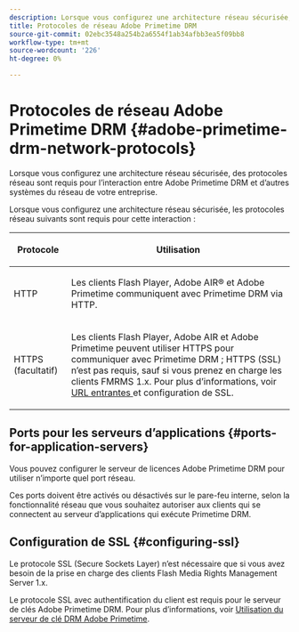 ```yaml
---
description: Lorsque vous configurez une architecture réseau sécurisée, des protocoles réseau sont requis pour l’interaction entre Adobe Primetime DRM et d’autres systèmes du réseau de votre entreprise.
title: Protocoles de réseau Adobe Primetime DRM
source-git-commit: 02ebc3548a254b2a6554f1ab34afbb3ea5f09bb8
workflow-type: tm+mt
source-wordcount: '226'
ht-degree: 0%

---
```


# Protocoles de réseau Adobe Primetime DRM {#adobe-primetime-drm-network-protocols}

Lorsque vous configurez une architecture réseau sécurisée, des protocoles réseau sont requis pour l’interaction entre Adobe Primetime DRM et d’autres systèmes du réseau de votre entreprise.

Lorsque vous configurez une architecture réseau sécurisée, les protocoles réseau suivants sont requis pour cette interaction :

<table frame="all" colsep="1" rowsep="1" class="+ topic/table adobe-d/table " id="table_itc_33z_n4"> 
 <thead class="- topic/thead "> 
  <tr rowsep="1" class="- topic/row "> 
   <th colname="1" class="- topic/entry entry"> <p class="- topic/p ">Protocole </p> </th> 
   <th colname="2" class="- topic/entry entry"> <p class="- topic/p ">Utilisation </p> </th> 
  </tr> 
 </thead>
 <tbody class="- topic/tbody "> 
  <tr rowsep="1" class="- topic/row "> 
   <td colname="1" class="- topic/entry "> <p class="- topic/p ">HTTP </p> </td> 
   <td colname="2" class="- topic/entry "> <p class="- topic/p ">Les clients Flash Player, Adobe AIR® et Adobe Primetime communiquent avec Primetime DRM via HTTP. </p> </td> 
  </tr> 
  <tr rowsep="0" class="- topic/row "> 
   <td colname="1" class="- topic/entry "> <p class="- topic/p ">HTTPS (facultatif) </p> </td> 
   <td colname="2" class="- topic/entry "> <p class="- topic/p ">Les clients Flash Player, Adobe AIR et Adobe Primetime peuvent utiliser HTTPS pour communiquer avec Primetime DRM ; HTTPS (SSL) n’est pas requis, sauf si vous prenez en charge les clients FMRMS 1.x. Pour plus d’informations, voir <a href="../../secure-deployment-guidelines/overview/network-topology-firewall-rules.md" format="dita" scope="local"> URL entrantes </a> et configuration de SSL. </p> </td> 
  </tr> 
 </tbody> 
</table>

## Ports pour les serveurs d’applications {#ports-for-application-servers}

Vous pouvez configurer le serveur de licences Adobe Primetime DRM pour utiliser n’importe quel port réseau.

Ces ports doivent être activés ou désactivés sur le pare-feu interne, selon la fonctionnalité réseau que vous souhaitez autoriser aux clients qui se connectent au serveur d’applications qui exécute Primetime DRM.

## Configuration de SSL {#configuring-ssl}

Le protocole SSL (Secure Sockets Layer) n’est nécessaire que si vous avez besoin de la prise en charge des clients Flash Media Rights Management Server 1.x.

Le protocole SSL avec authentification du client est requis pour le serveur de clés Adobe Primetime DRM. Pour plus d’informations, voir [Utilisation du serveur de clé DRM Adobe Primetime](../../using-the-drm-key-server/requirements.md).
